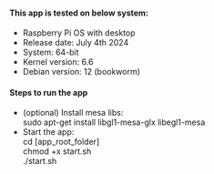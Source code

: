 #### This app is tested on below system:
  - Raspberry Pi OS with desktop
  - Release date: July 4th 2024
  - System: 64-bit
  - Kernel version: 6.6
  - Debian version: 12 (bookworm)

#### Steps to run the app
  - (optional) Install mesa libs:  
   sudo apt-get install libgl1-mesa-glx libegl1-mesa
  - Start the app:  
   cd [app_root_folder]  
   chmod +x start.sh   
   ./start.sh  
